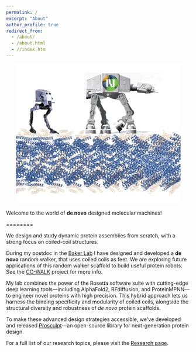 ```yaml
---
permalink: /
excerpt: "About"
author_profile: true
redirect_from: 
  - /about/
  - /about.html
  - //index.htm
---
```


<p align="center" >
    <img  src="/images/cover.jpg"> 
</p>

Welcome to the world of __de novo__ designed molecular machines!

========

We design and study dynamic protein assemblies from scratch, with a strong focus on coiled-coil structures.

During my postdoc in the [Baker Lab](https://www.bakerlab.org/) I have designed and developed a __de novo__ random walker, that uses coiled coils as feet. We are exploring future applications of this random walker scaffold to build useful protein robots. See the [CC-WALK](/research/Random-walker) project for more info.

My lab combines the power of the Rosetta software suite with cutting-edge deep learning tools—including AlphaFold2, RFdiffusion, and ProteinMPNN—to engineer novel proteins with high precision. This hybrid approach lets us harness the binding specificity and modularity of coiled coils, alongside the structural diversity and robustness of *de novo* protein scaffolds. 

To make these advanced design strategies accessible, we've developed and released [Prosculpt](https://github.com/ajasja/prosculpt)—an open-source library for next-generation protein design.

For a full list of our research topics, please visit the [Research page](/research/).